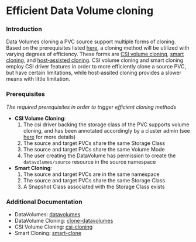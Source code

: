 # Efficient Data Volume cloning

### Introduction
Data Volumes cloning a PVC source support multiple forms of cloning. Based on the prerequisites listed [here](#Prerequisites), a cloning method will be utilized with varying degrees of efficiency. These forms are [CSI volume cloning](./csi-cloning.md), [smart cloning](./smart-clone.md), and [host-assisted cloning](./clone-datavolume.md). CSI volume cloning and smart cloning employ CSI driver features in order to more efficiently clone a source PVC, but have certain limitations, while host-assited cloning provides a slower means with little limitation. 


### Prerequisites
  _The required prerequisites in order to trigger efficient cloning methods_
  * **CSI Volume Cloning**:
    1) The csi driver backing the storage class of the PVC supports volume cloning, and has been annotated accordingly by a cluster admin (see [here](./csi-cloning.md#Prerequisites) for more details)
    2) The source and target PVCs share the same Storage Class
    3) The source and target PVCs share the same Volume Mode
    4) The user creating the DataVolume has permission to create the `datavolumes/source` resource in the source namespace
  * **Smart Cloning**:
    1) The source and target PVCs are in the same namespace
    2) The source and target PVCs share the same Storage Class
    3) A Snapshot Class associated with the Storage Class exists


### Additional Documentation
  * DataVolumes: [datavolumes](./datavolumes.md)
  * DataVolume Cloning: [clone-datavolumes](./clone-datavolume.md)
  * CSI Volume Cloning: [csi-cloning](./csi-cloning.md)
  * Smart Cloning: [smart-clone](./smart-clone.md)

